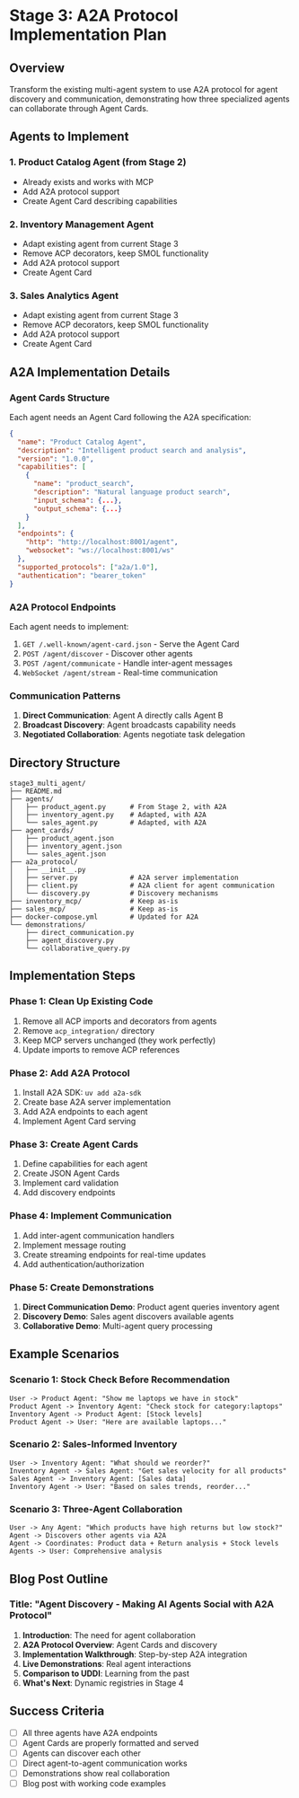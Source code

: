 # Stage 3: A2A Protocol Implementation Plan

## Overview
Transform the existing multi-agent system to use A2A protocol for agent discovery and communication, demonstrating how three specialized agents can collaborate through Agent Cards.

## Agents to Implement

### 1. Product Catalog Agent (from Stage 2)
- Already exists and works with MCP
- Add A2A protocol support
- Create Agent Card describing capabilities

### 2. Inventory Management Agent  
- Adapt existing agent from current Stage 3
- Remove ACP decorators, keep SMOL functionality
- Add A2A protocol support
- Create Agent Card

### 3. Sales Analytics Agent
- Adapt existing agent from current Stage 3
- Remove ACP decorators, keep SMOL functionality  
- Add A2A protocol support
- Create Agent Card

## A2A Implementation Details

### Agent Cards Structure
Each agent needs an Agent Card following the A2A specification:
```json
{
  "name": "Product Catalog Agent",
  "description": "Intelligent product search and analysis",
  "version": "1.0.0",
  "capabilities": [
    {
      "name": "product_search",
      "description": "Natural language product search",
      "input_schema": {...},
      "output_schema": {...}
    }
  ],
  "endpoints": {
    "http": "http://localhost:8001/agent",
    "websocket": "ws://localhost:8001/ws"
  },
  "supported_protocols": ["a2a/1.0"],
  "authentication": "bearer_token"
}
```

### A2A Protocol Endpoints
Each agent needs to implement:
1. `GET /.well-known/agent-card.json` - Serve the Agent Card
2. `POST /agent/discover` - Discover other agents
3. `POST /agent/communicate` - Handle inter-agent messages
4. `WebSocket /agent/stream` - Real-time communication

### Communication Patterns
1. **Direct Communication**: Agent A directly calls Agent B
2. **Broadcast Discovery**: Agent broadcasts capability needs
3. **Negotiated Collaboration**: Agents negotiate task delegation

## Directory Structure
```
stage3_multi_agent/
├── README.md
├── agents/
│   ├── product_agent.py      # From Stage 2, with A2A
│   ├── inventory_agent.py    # Adapted, with A2A
│   └── sales_agent.py        # Adapted, with A2A
├── agent_cards/
│   ├── product_agent.json
│   ├── inventory_agent.json
│   └── sales_agent.json
├── a2a_protocol/
│   ├── __init__.py
│   ├── server.py             # A2A server implementation
│   ├── client.py             # A2A client for agent communication
│   └── discovery.py          # Discovery mechanisms
├── inventory_mcp/            # Keep as-is
├── sales_mcp/                # Keep as-is
├── docker-compose.yml        # Updated for A2A
└── demonstrations/
    ├── direct_communication.py
    ├── agent_discovery.py
    └── collaborative_query.py
```

## Implementation Steps

### Phase 1: Clean Up Existing Code
1. Remove all ACP imports and decorators from agents
2. Remove `acp_integration/` directory
3. Keep MCP servers unchanged (they work perfectly)
4. Update imports to remove ACP references

### Phase 2: Add A2A Protocol
1. Install A2A SDK: `uv add a2a-sdk`
2. Create base A2A server implementation
3. Add A2A endpoints to each agent
4. Implement Agent Card serving

### Phase 3: Create Agent Cards
1. Define capabilities for each agent
2. Create JSON Agent Cards
3. Implement card validation
4. Add discovery endpoints

### Phase 4: Implement Communication
1. Add inter-agent communication handlers
2. Implement message routing
3. Create streaming endpoints for real-time updates
4. Add authentication/authorization

### Phase 5: Create Demonstrations
1. **Direct Communication Demo**: Product agent queries inventory agent
2. **Discovery Demo**: Sales agent discovers available agents
3. **Collaborative Demo**: Multi-agent query processing

## Example Scenarios

### Scenario 1: Stock Check Before Recommendation
```
User -> Product Agent: "Show me laptops we have in stock"
Product Agent -> Inventory Agent: "Check stock for category:laptops"
Inventory Agent -> Product Agent: [Stock levels]
Product Agent -> User: "Here are available laptops..."
```

### Scenario 2: Sales-Informed Inventory
```
User -> Inventory Agent: "What should we reorder?"
Inventory Agent -> Sales Agent: "Get sales velocity for all products"
Sales Agent -> Inventory Agent: [Sales data]
Inventory Agent -> User: "Based on sales trends, reorder..."
```

### Scenario 3: Three-Agent Collaboration
```
User -> Any Agent: "Which products have high returns but low stock?"
Agent -> Discovers other agents via A2A
Agent -> Coordinates: Product data + Return analysis + Stock levels
Agents -> User: Comprehensive analysis
```

## Blog Post Outline

### Title: "Agent Discovery - Making AI Agents Social with A2A Protocol"

1. **Introduction**: The need for agent collaboration
2. **A2A Protocol Overview**: Agent Cards and discovery
3. **Implementation Walkthrough**: Step-by-step A2A integration
4. **Live Demonstrations**: Real agent interactions
5. **Comparison to UDDI**: Learning from the past
6. **What's Next**: Dynamic registries in Stage 4

## Success Criteria
- [ ] All three agents have A2A endpoints
- [ ] Agent Cards are properly formatted and served
- [ ] Agents can discover each other
- [ ] Direct agent-to-agent communication works
- [ ] Demonstrations show real collaboration
- [ ] Blog post with working code examples